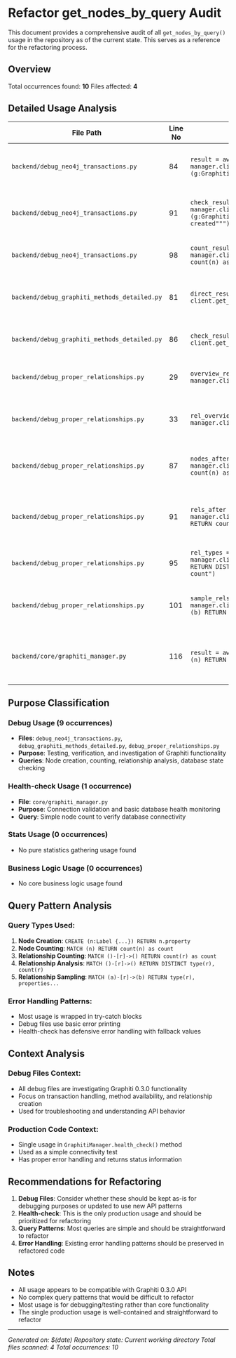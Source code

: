 # Refactor get_nodes_by_query Audit

This document provides a comprehensive audit of all `get_nodes_by_query()` usage in the repository as of the current state. This serves as a reference for the refactoring process.

## Overview

Total occurrences found: **10**
Files affected: **4**

## Detailed Usage Analysis

| File Path | Line No | Code Excerpt | Purpose |
|-----------|---------|--------------|---------|
| `backend/debug_neo4j_transactions.py` | 84 | `result = await manager.client.get_nodes_by_query("""CREATE (g:GraphitiTest {...}) RETURN g.name as name""")` | Debug - Testing Graphiti query execution |
| `backend/debug_neo4j_transactions.py` | 91 | `check_result = await manager.client.get_nodes_by_query("""MATCH (g:GraphitiTest) RETURN g.name as name, g.created as created""")` | Debug - Immediate check for test node persistence |
| `backend/debug_neo4j_transactions.py` | 98 | `count_result = await manager.client.get_nodes_by_query("MATCH (n) RETURN count(n) as count")` | Debug - Get total node count for verification |
| `backend/debug_graphiti_methods_detailed.py` | 81 | `direct_result = await client.get_nodes_by_query(test_query)` | Debug - Test direct node creation bypass |
| `backend/debug_graphiti_methods_detailed.py` | 86 | `check_result = await client.get_nodes_by_query(check_query)` | Debug - Check TestEntity node count |
| `backend/debug_proper_relationships.py` | 29 | `overview_result = await manager.client.get_nodes_by_query(overview_query)` | Debug - Get current node count overview |
| `backend/debug_proper_relationships.py` | 33 | `rel_overview_result = await manager.client.get_nodes_by_query(rel_overview_query)` | Debug - Get current relationship count overview |
| `backend/debug_proper_relationships.py` | 87 | `nodes_after = await manager.client.get_nodes_by_query("MATCH (n) RETURN count(n) as count")` | Debug - Check node count after community building |
| `backend/debug_proper_relationships.py` | 91 | `rels_after = await manager.client.get_nodes_by_query("MATCH ()-[r]->() RETURN count(r) as count")` | Debug - Check relationship count after community building |
| `backend/debug_proper_relationships.py` | 95 | `rel_types = await manager.client.get_nodes_by_query("MATCH ()-[r]->() RETURN DISTINCT type(r) as rel_type, count(r) as count")` | Debug - Get relationship types and counts |
| `backend/debug_proper_relationships.py` | 101 | `sample_rels = await manager.client.get_nodes_by_query("""MATCH (a)-[r]->(b) RETURN type(r) as rel_type, ...""")` | Debug - Sample relationships with properties |
| `backend/core/graphiti_manager.py` | 116 | `result = await self.client.get_nodes_by_query("MATCH (n) RETURN count(n) as node_count LIMIT 1")` | Health-check - Test connection and get node count |

## Purpose Classification

### Debug Usage (9 occurrences)
- **Files**: `debug_neo4j_transactions.py`, `debug_graphiti_methods_detailed.py`, `debug_proper_relationships.py`
- **Purpose**: Testing, verification, and investigation of Graphiti functionality
- **Queries**: Node creation, counting, relationship analysis, database state checking

### Health-check Usage (1 occurrence)
- **File**: `core/graphiti_manager.py`
- **Purpose**: Connection validation and basic database health monitoring
- **Query**: Simple node count to verify database connectivity

### Stats Usage (0 occurrences)
- No pure statistics gathering usage found

### Business Logic Usage (0 occurrences)
- No core business logic usage found

## Query Pattern Analysis

### Query Types Used:
1. **Node Creation**: `CREATE (n:Label {...}) RETURN n.property`
2. **Node Counting**: `MATCH (n) RETURN count(n) as count`
3. **Relationship Counting**: `MATCH ()-[r]->() RETURN count(r) as count`
4. **Relationship Analysis**: `MATCH ()-[r]->() RETURN DISTINCT type(r), count(r)`
5. **Relationship Sampling**: `MATCH (a)-[r]->(b) RETURN type(r), properties...`

### Error Handling Patterns:
- Most usage is wrapped in try-catch blocks
- Debug files use basic error printing
- Health-check has defensive error handling with fallback values

## Context Analysis

### Debug Files Context:
- All debug files are investigating Graphiti 0.3.0 functionality
- Focus on transaction handling, method availability, and relationship creation
- Used for troubleshooting and understanding API behavior

### Production Code Context:
- Single usage in `GraphitiManager.health_check()` method
- Used as a simple connectivity test
- Has proper error handling and returns status information

## Recommendations for Refactoring

1. **Debug Files**: Consider whether these should be kept as-is for debugging purposes or updated to use new API patterns
2. **Health-check**: This is the only production usage and should be prioritized for refactoring
3. **Query Patterns**: Most queries are simple and should be straightforward to refactor
4. **Error Handling**: Existing error handling patterns should be preserved in refactored code

## Notes

- All usage appears to be compatible with Graphiti 0.3.0 API
- No complex query patterns that would be difficult to refactor
- Most usage is for debugging/testing rather than core functionality
- The single production usage is well-contained and straightforward to refactor

---

*Generated on: $(date)*
*Repository state: Current working directory*
*Total files scanned: 4*
*Total occurrences: 10*
